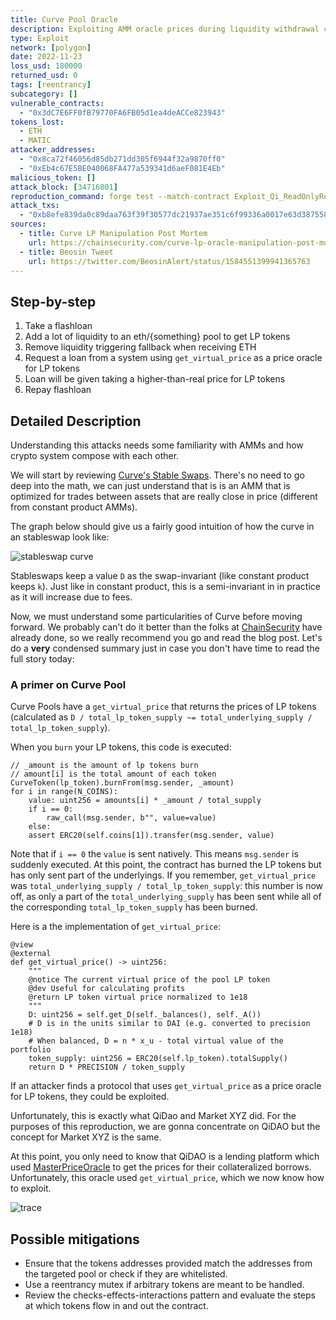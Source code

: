 ```yaml
---
title: Curve Pool Oracle
description: Exploiting AMM oracle prices during liquidity withdrawal callbacks
type: Exploit
network: [polygon]
date: 2022-11-23
loss_usd: 180000
returned_usd: 0
tags: [reentrancy]
subcategory: []
vulnerable_contracts:
  - "0x3dC7E6FF0fB79770FA6FB05d1ea4deACCe823943"
tokens_lost:
  - ETH
  - MATIC
attacker_addresses:
  - "0x8ca72f46056d85db271dd305f6944f32a9870ff0"
  - "0xEb4c67E5BE040068FA477a539341d6aeF081E4Eb"
malicious_token: []
attack_block: [34716801]
reproduction_command: forge test --match-contract Exploit_Qi_ReadOnlyReentrancy -vvv
attack_txs:
  - "0xb8efe839da0c89daa763f39f30577dc21937ae351c6f99336a0017e63d387558"
sources:
  - title: Curve LP Manipulation Post Mortem
    url: https://chainsecurity.com/curve-lp-oracle-manipulation-post-mortem/
  - title: Beosin Tweet
    url: https://twitter.com/BeosinAlert/status/1584551399941365763
---
```


## Step-by-step

1. Take a flashloan
2. Add a lot of liquidity to an eth/{something} pool to get LP tokens
3. Remove liquidity triggering fallback when receiving ETH
4. Request a loan from a system using `get_virtual_price` as a price oracle for LP tokens
5. Loan will be given taking a higher-than-real price for LP tokens
6. Repay flashloan

## Detailed Description

Understanding this attacks needs some familiarity with AMMs and how crypto system compose with each other.

We will start by reviewing [Curve's Stable Swaps](https://curve.fi/files/stableswap-paper.pdf). There's no need to go deep into the math, we can just understand that is is an AMM that is optimized for trades between assets that are really close in price (different from constant product AMMs).

The graph below should give us a fairly good intuition of how the curve in an stableswap look like:

![stableswap curve](stableswap.png)

Stableswaps keep a value `D` as the swap-invariant (like constant product keeps `k`). Just like in constant product, this is a semi-invariant in in practice as it will increase due to fees.

Now, we must understand some particularities of Curve before moving forward. We probably can't do it better than the folks at [ChainSecurity](https://chainsecurity.com/heartbreaks-curve-lp-oracles/) have already done, so we really recommend you go and read the blog post. Let's do a **very** condensed summary just in case you don't have time to read the full story today:

### A primer on Curve Pool

Curve Pools have a `get_virtual_price` that returns the prices of LP tokens (calculated as `D / total_lp_token_supply ~= total_underlying_supply / total_lp_token_supply`).

When you `burn` your LP tokens, this code is executed:

```solidity
// _amount is the amount of lp tokens burn
// amount[i] is the total amount of each token
CurveToken(lp_token).burnFrom(msg.sender, _amount)
for i in range(N_COINS):
    value: uint256 = amounts[i] * _amount / total_supply
    if i == 0:
        raw_call(msg.sender, b"", value=value)
    else:
    assert ERC20(self.coins[1]).transfer(msg.sender, value)
```

Note that if `i == 0` the `value` is sent natively. This means `msg.sender` is suddenly executed. At this point, the contract has burned the LP tokens but has only sent part of the underlyings. If you remember, `get_virtual_price` was `total_underlying_supply / total_lp_token_supply`: this number is now off, as only a part of the `total_underlying_supply` has been sent while all of the corresponding `total_lp_token_supply` has been burned.

Here is a the implementation of `get_virtual_price`:

```vyper
@view
@external
def get_virtual_price() -> uint256:
    """
    @notice The current virtual price of the pool LP token
    @dev Useful for calculating profits
    @return LP token virtual price normalized to 1e18
    """
    D: uint256 = self.get_D(self._balances(), self._A())
    # D is in the units similar to DAI (e.g. converted to precision 1e18)
    # When balanced, D = n * x_u - total virtual value of the portfolio
    token_supply: uint256 = ERC20(self.lp_token).totalSupply()
    return D * PRECISION / token_supply
```

If an attacker finds a protocol that uses `get_virtual_price` as a price oracle for LP tokens, they could be exploited.

Unfortunately, this is exactly what QiDao and Market XYZ did. For the purposes of this reproduction, we are gonna concentrate on QiDAO but the concept for Market XYZ is the same.

At this point, you only need to know that QiDAO is a lending platform which used [MasterPriceOracle](https://polygonscan.com/address/0x71585E806402473Ff25eda3e2C3C17168767858a) to get the prices for their collateralized borrows. Unfortunately, this oracle used `get_virtual_price`, which we now know how to exploit.

![trace](call_trace.png)

## Possible mitigations

- Ensure that the tokens addresses provided match the addresses from the targeted pool or check if they are whitelisted.
- Use a reentrancy mutex if arbitrary tokens are meant to be handled.
- Review the checks-effects-interactions pattern and evaluate the steps at which tokens flow in and out the contract.
